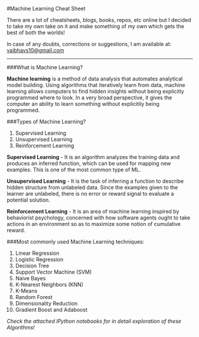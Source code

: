 #Machine Learning Cheat Sheet

There are a lot of cheatsheets, blogs, books, repos, etc online but I decided to take my own take on it and make something of my own which gets the best of both the worlds!

In case of any doubts, corrections or suggestions, I am available at: vaibhavs10@gmail.com
___
###What is Machine Learning?

**Machine learning** is a method of data analysis that automates analytical model building. Using algorithms that iteratively learn from data, machine learning allows computers to find hidden insights without being explicitly programmed where to look.
In a very broad perspective, it gives the computer an ability to learn something without explicitily being programmed.

###Types of Machine Learning?

1. Supervised Learning
2. Unsupervised Learning
3. Reinforcement Learning

**Supervised Learning** - It is an algorithm analyzes the training data and produces an inferred function, which can be used for mapping new examples.
This is one of the most common type of ML.

**Unsupervised Learning** - It is the task of inferring a function to describe hidden structure from unlabeled data. Since the examples given to the learner are unlabeled, there is no error or reward signal to evaluate a potential solution.

**Reinforcement Learning** - It is an area of machine learning inspired by behaviorist psychology, concerned with how software agents ought to take actions in an environment so as to maximize some notion of cumulative reward.

###Most commonly used Machine Learning techniques:
1. Linear Regression
2. Logistic Regression
3. Decision Tree
4. Support Vector Machine (SVM)
5. Naive Bayes
6. K-Nearest Neighbors (KNN)
7. K-Means
8. Random Forest
9. Dimensionality Reduction
10. Gradient Boost and Adaboost

*Check the attached IPython notebooks for in detail exploration of these Algorithms!*
